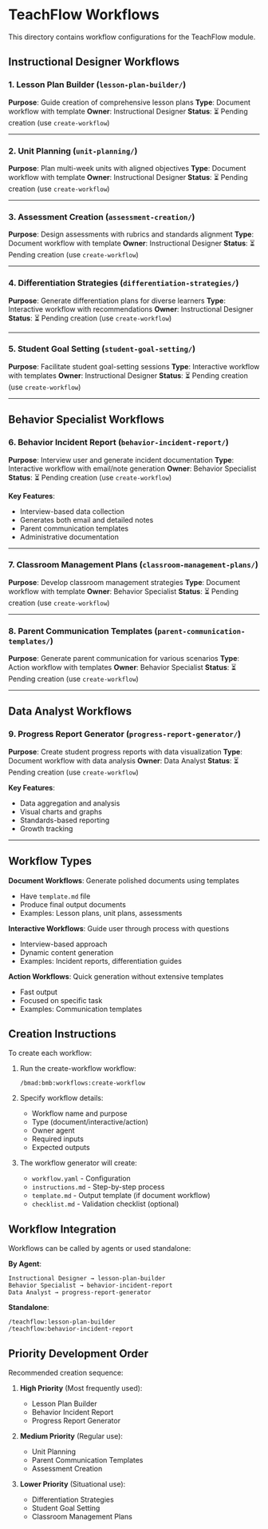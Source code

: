 # TeachFlow Workflows

This directory contains workflow configurations for the TeachFlow module.

## Instructional Designer Workflows

### 1. Lesson Plan Builder (`lesson-plan-builder/`)

**Purpose**: Guide creation of comprehensive lesson plans
**Type**: Document workflow with template
**Owner**: Instructional Designer
**Status**: ⏳ Pending creation (use `create-workflow`)

---

### 2. Unit Planning (`unit-planning/`)

**Purpose**: Plan multi-week units with aligned objectives
**Type**: Document workflow with template
**Owner**: Instructional Designer
**Status**: ⏳ Pending creation (use `create-workflow`)

---

### 3. Assessment Creation (`assessment-creation/`)

**Purpose**: Design assessments with rubrics and standards alignment
**Type**: Document workflow with template
**Owner**: Instructional Designer
**Status**: ⏳ Pending creation (use `create-workflow`)

---

### 4. Differentiation Strategies (`differentiation-strategies/`)

**Purpose**: Generate differentiation plans for diverse learners
**Type**: Interactive workflow with recommendations
**Owner**: Instructional Designer
**Status**: ⏳ Pending creation (use `create-workflow`)

---

### 5. Student Goal Setting (`student-goal-setting/`)

**Purpose**: Facilitate student goal-setting sessions
**Type**: Interactive workflow with templates
**Owner**: Instructional Designer
**Status**: ⏳ Pending creation (use `create-workflow`)

---

## Behavior Specialist Workflows

### 6. Behavior Incident Report (`behavior-incident-report/`)

**Purpose**: Interview user and generate incident documentation
**Type**: Interactive workflow with email/note generation
**Owner**: Behavior Specialist
**Status**: ⏳ Pending creation (use `create-workflow`)

**Key Features**:

- Interview-based data collection
- Generates both email and detailed notes
- Parent communication templates
- Administrative documentation

---

### 7. Classroom Management Plans (`classroom-management-plans/`)

**Purpose**: Develop classroom management strategies
**Type**: Document workflow with template
**Owner**: Behavior Specialist
**Status**: ⏳ Pending creation (use `create-workflow`)

---

### 8. Parent Communication Templates (`parent-communication-templates/`)

**Purpose**: Generate parent communication for various scenarios
**Type**: Action workflow with templates
**Owner**: Behavior Specialist
**Status**: ⏳ Pending creation (use `create-workflow`)

---

## Data Analyst Workflows

### 9. Progress Report Generator (`progress-report-generator/`)

**Purpose**: Create student progress reports with data visualization
**Type**: Document workflow with data analysis
**Owner**: Data Analyst
**Status**: ⏳ Pending creation (use `create-workflow`)

**Key Features**:

- Data aggregation and analysis
- Visual charts and graphs
- Standards-based reporting
- Growth tracking

---

## Workflow Types

**Document Workflows**: Generate polished documents using templates

- Have `template.md` file
- Produce final output documents
- Examples: Lesson plans, unit plans, assessments

**Interactive Workflows**: Guide user through process with questions

- Interview-based approach
- Dynamic content generation
- Examples: Incident reports, differentiation guides

**Action Workflows**: Quick generation without extensive templates

- Fast output
- Focused on specific task
- Examples: Communication templates

## Creation Instructions

To create each workflow:

1. Run the create-workflow workflow:

   ```
   /bmad:bmb:workflows:create-workflow
   ```

2. Specify workflow details:
   - Workflow name and purpose
   - Type (document/interactive/action)
   - Owner agent
   - Required inputs
   - Expected outputs

3. The workflow generator will create:
   - `workflow.yaml` - Configuration
   - `instructions.md` - Step-by-step process
   - `template.md` - Output template (if document workflow)
   - `checklist.md` - Validation checklist (optional)

## Workflow Integration

Workflows can be called by agents or used standalone:

**By Agent**:

```
Instructional Designer → lesson-plan-builder
Behavior Specialist → behavior-incident-report
Data Analyst → progress-report-generator
```

**Standalone**:

```
/teachflow:lesson-plan-builder
/teachflow:behavior-incident-report
```

## Priority Development Order

Recommended creation sequence:

1. **High Priority** (Most frequently used):
   - Lesson Plan Builder
   - Behavior Incident Report
   - Progress Report Generator

2. **Medium Priority** (Regular use):
   - Unit Planning
   - Parent Communication Templates
   - Assessment Creation

3. **Lower Priority** (Situational use):
   - Differentiation Strategies
   - Student Goal Setting
   - Classroom Management Plans
